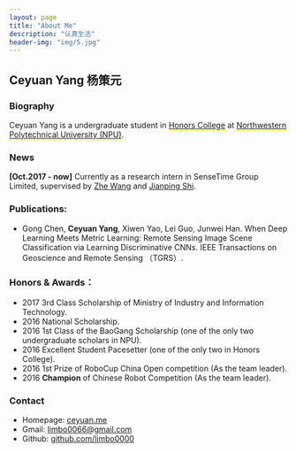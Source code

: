 ```yaml
---
layout: page
title: "About Me"
description: "认真生活"
header-img: "img/5.jpg"
---
```

## Ceyuan Yang 杨策元


### Biography
Ceyuan Yang is a undergraduate student in [<span style="border-bottom:2px dashed yellow;">Honors College</span>](http://honors.nwpu.edu.cn/) at [<span style="border-bottom:2px dashed yellow;">Northwestern Polytechnical University (NPU)</span>](http://www.nwpu.edu.cn/).

### News
**[Oct.2017 - now]** Currently as a research intern in SenseTime Group Limited, supervised by [Zhe Wang](http://www.ee.cuhk.edu.hk/~zwang/) and [Jianping Shi](http://shijianping.me/).

### Publications:
- Gong Chen, **Ceyuan Yang**, Xiwen Yao, Lei Guo, Junwei Han. When Deep Learning Meets Metric Learning: Remote Sensing Image Scene Classification via Learning Discriminative CNNs. IEEE Transactions on Geoscience and Remote Sensing （TGRS）.

### Honors & Awards：
-  2017 3rd Class Scholarship of Ministry of Industry and Information Technology.
-  2016 National Scholarship.
-  2016 1st Class of the BaoGang Scholarship (one of the only two undergraduate scholars in NPU).
-  2016 Excellent Student Pacesetter (one of the only two in Honors College).
-  2016 1st Prize of RoboCup China Open competition (As the team leader).
-  2016 **Champion** of Chinese Robot Competition (As the team leader).



### Contact
 
- Homepage: [ceyuan.me](http://ceyuan.me/about/)    
- Gmail: [limbo0066@gmail.com](mailto:limbo0066@gmail.com )  
- Github: [github.com/limbo0000](https://github.com/limbo0000/)








